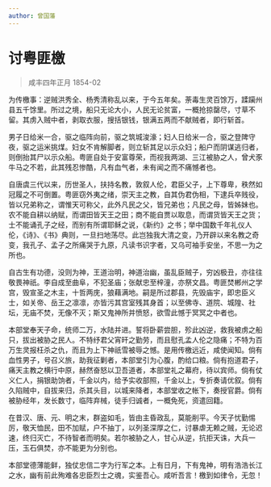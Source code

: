 ```yaml
---
author: 曾国藩
---
```


# 讨粤匪檄

> 咸丰四年正月 1854-02

为传檄事：逆贼洪秀全、杨秀清称乱以来，于今五年矣。荼毒生灵百馀万，蹂躏州县五千馀里。所过之境，船只无论大小，人民无论贫富，一概抢掠罄尽，寸草不留。其虏入贼中者，剥取衣服，搜括银钱，银满五两而不献贼者，即行斩首。

男子日给米一合，驱之临阵向前，驱之筑城浚濠；妇人日给米一合，驱之登陴守夜，驱之运米挑煤。妇女不肯解脚者，则立斩其足以示众妇；船户而阴谋逃归者，则倒抬其尸以示众船。粤匪自处于安富尊荣，而视我两湖、三江被胁之人，曾犬豕牛马之不若，此其残忍惨酷，凡有血气者，未有闻之而不痛憾者也。

自唐虞三代以来，历世圣人，扶持名教，敦叙人伦，君臣父子，上下尊卑，秩然如冠履之不可倒置。粤匪窃外夷之绪，崇天主之教，自其伪君伪相，下逮兵卒贱役，皆以兄弟称之，谓惟天可称父，此外凡民之父，皆兄弟也；凡民之母，皆姊妹也。农不能自耕以纳赋，而谓田皆天王之田；商不能自贾以取息，而谓货皆天王之货；士不能诵孔子之经，而别有所谓耶稣之说，《新约》之书；举中国数千年礼仪人伦，《诗》、《书》典则，一旦扫地荡尽。此岂独我大清之变，乃开辟以来名教之奇变，我孔子、孟子之所痛哭于九原，凡读书识字者，又乌可袖手安坐，不思一为之所也。

自古生有功德，没则为神，王道治明，神道治幽，虽乱臣贼子，穷凶极丑，亦往往敬畏神祇。李自成至曲阜，不犯圣庙；张献忠至梓潼，亦祭文昌。粤匪焚郴州之学宫，毁宣圣之木主，十哲两庑，狼藉满地。嗣是所过郡县，先毁庙宇，即忠臣义士，如关帝、岳王之凛凛，亦皆污其宫室残其身首；以至佛寺、道院、城隍、社坛，无庙不焚，无像不灭；斯又鬼神所并愤怒，欲雪此憾于冥冥之中者也。

本部堂奉天子命，统师二万，水陆并进。誓将卧薪尝胆，殄此凶逆，救我被虏之船只，拔出被胁之民人。不特纾君父宵旰之勤劳，而且慰孔孟人伦之隐痛；不特为百万生灵报枉杀之仇，而且为上下神祇雪被辱之憾。是用传檄远近，咸使闻知。倘有血性男子，号召义旅，助我征剿者，本部堂引为心腹，酌给口粮。倘有抱道君子，痛天主教之横行中原，赫然奋怒以卫吾道者，本部堂礼之幕府，待以宾师。倘有仗义仁人，捐银助饷者，千金以内，给予实收部照，千金以上，专折奏请优叙。倘有久陷贼中，自拔来归，杀其头目，以城来降者，本部堂收之帐下，奏授官爵。倘有被胁经年，发长数寸，临阵弃械，徒手归诚者，一概免死，资遣回籍。

在昔汉、唐、元、明之末，群盗如毛，皆由主昏政乱，莫能削平。今天子忧勤惕厉，敬天恤民，田不加赋，户不抽丁，以列圣深厚之仁，讨暴虐无赖之贼，无论迟速，终归灭亡，不待智者而明矣。若尔被胁之人，甘心从逆，抗拒天诛，大兵一压，玉石俱焚，亦不能更为分别也。

本部堂德薄能鲜，独仗忠信二字为行军之本。上有日月，下有鬼神，明有浩浩长江之水，幽有前此殉难各忠臣烈士之魂，实鉴吾心。咸听吾言！檄到如律令，无忽！